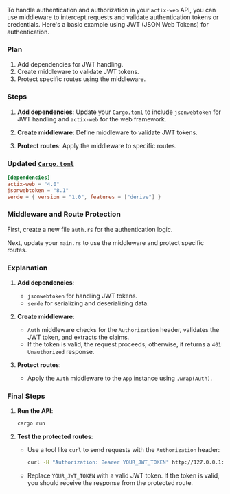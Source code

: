 To handle authentication and authorization in your `actix-web` API, you can use middleware to intercept requests and validate authentication tokens or credentials. Here's a basic example using JWT (JSON Web Tokens) for authentication.

### Plan

1. Add dependencies for JWT handling.
2. Create middleware to validate JWT tokens.
3. Protect specific routes using the middleware.

### Steps

1. **Add dependencies**: Update your [`Cargo.toml`](command:_github.copilot.openRelativePath?%5B%7B%22scheme%22%3A%22file%22%2C%22authority%22%3A%22%22%2C%22path%22%3A%22%2FUsers%2Fburnsg%2FLibrary%2FCloudStorage%2FOneDrive-moodys.com%2FDesktop%2FWIR%2Fworkshop_one%2FCargo.toml%22%2C%22query%22%3A%22%22%2C%22fragment%22%3A%22%22%7D%2C%22d8b9bd51-122c-4acf-9eaf-e5986be792eb%22%5D "/Users/burnsg/Library/CloudStorage/OneDrive-moodys.com/Desktop/WIR/workshop_one/Cargo.toml") to include `jsonwebtoken` for JWT handling and `actix-web` for the web framework.

2. **Create middleware**: Define middleware to validate JWT tokens.

3. **Protect routes**: Apply the middleware to specific routes.

### Updated [`Cargo.toml`](command:_github.copilot.openRelativePath?%5B%7B%22scheme%22%3A%22file%22%2C%22authority%22%3A%22%22%2C%22path%22%3A%22%2FUsers%2Fburnsg%2FLibrary%2FCloudStorage%2FOneDrive-moodys.com%2FDesktop%2FWIR%2Fworkshop_one%2FCargo.toml%22%2C%22query%22%3A%22%22%2C%22fragment%22%3A%22%22%7D%2C%22d8b9bd51-122c-4acf-9eaf-e5986be792eb%22%5D "/Users/burnsg/Library/CloudStorage/OneDrive-moodys.com/Desktop/WIR/workshop_one/Cargo.toml")

```toml
[dependencies]
actix-web = "4.0"
jsonwebtoken = "8.1"
serde = { version = "1.0", features = ["derive"] }
```

### Middleware and Route Protection

First, create a new file `auth.rs` for the authentication logic.

Next, update your `main.rs` to use the middleware and protect specific routes.

### Explanation

1. **Add dependencies**:
   - `jsonwebtoken` for handling JWT tokens.
   - `serde` for serializing and deserializing data.

2. **Create middleware**:
   - `Auth` middleware checks for the `Authorization` header, validates the JWT token, and extracts the claims.
   - If the token is valid, the request proceeds; otherwise, it returns a `401 Unauthorized` response.

3. **Protect routes**:
   - Apply the `Auth` middleware to the `App` instance using `.wrap(Auth)`.

### Final Steps

1. **Run the API**:
   ```sh
   cargo run
   ```

2. **Test the protected routes**:
   - Use a tool like `curl` to send requests with the `Authorization` header:
     ```sh
     curl -H "Authorization: Bearer YOUR_JWT_TOKEN" http://127.0.0.1:8080/hello
     ```
   - Replace `YOUR_JWT_TOKEN` with a valid JWT token. If the token is valid, you should receive the response from the protected route.
